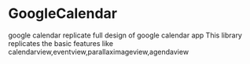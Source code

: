# GoogleCalendar
google calendar replicate full design of google calendar app 
This library replicates the basic features like calendarview,eventview,parallaximageview,agendaview

